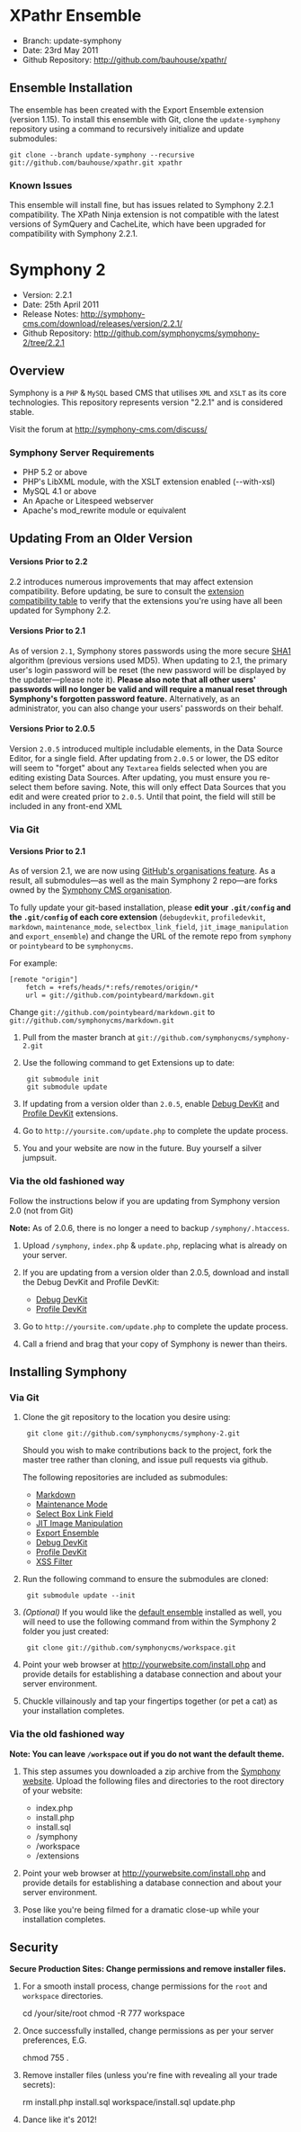 # XPathr Ensemble #

- Branch: update-symphony
- Date: 23rd May 2011
- Github Repository: <http://github.com/bauhouse/xpathr/>

## Ensemble Installation

The ensemble has been created with the Export Ensemble extension (version 1.15).
To install this ensemble with Git, clone the `update-symphony` repository using
a command to recursively initialize and update submodules:

    git clone --branch update-symphony --recursive git://github.com/bauhouse/xpathr.git xpathr

### Known Issues

This ensemble will install fine, but has issues related to Symphony 2.2.1 compatibility.
The XPath Ninja extension is not compatible with the latest versions of SymQuery and CacheLite,
which have been upgraded for compatibility with Symphony 2.2.1.


# Symphony 2 #

- Version: 2.2.1
- Date: 25th April 2011
- Release Notes: <http://symphony-cms.com/download/releases/version/2.2.1/>
- Github Repository: <http://github.com/symphonycms/symphony-2/tree/2.2.1>


## Overview

Symphony is a `PHP` & `MySQL` based CMS that utilises `XML` and `XSLT` as
its core technologies. This repository represents version "2.2.1" and is
considered stable.

Visit the forum at <http://symphony-cms.com/discuss/>

### Symphony Server Requirements

- PHP 5.2 or above
- PHP's LibXML module, with the XSLT extension enabled (--with-xsl)
- MySQL 4.1 or above
- An Apache or Litespeed webserver
- Apache's mod_rewrite module or equivalent

## Updating From an Older Version

#### Versions Prior to 2.2

2.2 introduces numerous improvements that may affect extension compatibility. 
Before updating, be sure to consult the [extension compatibility table](http://symphony-cms.com/download/extensions/compatibility/) to 
verify that the extensions you're using have all been updated for Symphony 2.2.

#### Versions Prior to 2.1

As of version `2.1`, Symphony stores passwords using the more secure
[SHA1](http://php.net/sha1) algorithm (previous versions used MD5).
When updating to 2.1, the primary user's login password will be reset
(the new password will be displayed by the updater—please note it).
 **Please also note that all other users' passwords will no longer be valid
and will require a manual reset through Symphony's forgotten password feature.**
Alternatively, as an administrator, you can also change your users'
passwords on their behalf.

#### Versions Prior to 2.0.5

Version `2.0.5` introduced multiple includable elements, in the Data Source
Editor, for a single field. After updating from `2.0.5` or lower, the DS
editor will seem to "forget" about any `Textarea` fields selected when you
are editing existing Data Sources. After updating, you must ensure you
re-select them before saving. Note, this will only effect Data Sources that
you edit and were created prior to `2.0.5`. Until that point, the field will
still be included in any front-end XML

### Via Git

#### Versions Prior to 2.1

As of version 2.1, we are now using [GitHub's organisations feature](http://github.com/blog/674-introducing-organizations).
 As a result, all submodules—as well as the main Symphony 2 repo—are forks owned by the
[Symphony CMS organisation](http://github.com/symphonycms/).

To fully update your git-based installation, please **edit your `.git/config`
and the `.git/config` of each core extension** (`debugdevkit`, `profiledevkit`,
`markdown`, `maintenance_mode`, `selectbox_link_field`, `jit_image_manipulation`
and `export_ensemble`) and change the URL of the remote repo from `symphony` or
`pointybeard` to be `symphonycms`.

For example:

	[remote "origin"]
		fetch = +refs/heads/*:refs/remotes/origin/*
		url = git://github.com/pointybeard/markdown.git

Change `git://github.com/pointybeard/markdown.git` to `git://github.com/symphonycms/markdown.git`

1. Pull from the master branch at `git://github.com/symphonycms/symphony-2.git`

2. Use the following command to get Extensions up to date:

		git submodule init
		git submodule update

3. If updating from a version older than `2.0.5`, enable [Debug DevKit](http://github.com/symphonycms/debugdevkit/tree/master) and [Profile DevKit](http://github.com/symphonycms/profiledevkit/tree/master) extensions.

3. Go to `http://yoursite.com/update.php` to complete the update process.

4. You and your website are now in the future. Buy yourself a silver jumpsuit.

### Via the old fashioned way

Follow the instructions below if you are updating from Symphony version 2.0 (not from Git)

**Note:** As of 2.0.6, there is no longer a need to backup `/symphony/.htaccess`.

1. Upload `/symphony`, `index.php` & `update.php`, replacing what is already on your server.

2. If you are updating from a version older than 2.0.5, download and install the Debug DevKit and Profile DevKit:

	- [Debug DevKit](http://github.com/symphonycms/debugdevkit/tree/master)
	- [Profile DevKit](http://github.com/symphonycms/profiledevkit/tree/master)

3. Go to `http://yoursite.com/update.php` to complete the update process.

4. Call a friend and brag that your copy of Symphony is newer than theirs.


## Installing Symphony

### Via Git

1. Clone the git repository to the location you desire using:

		git clone git://github.com/symphonycms/symphony-2.git

	Should you wish to make contributions back to the project, fork the master tree rather than cloning, and issue pull requests via github.

	The following repositories are included as submodules:

	- [Markdown](http://github.com/symphonycms/markdown)
	- [Maintenance Mode](http://github.com/symphonycms/maintenance_mode)
	- [Select Box Link Field](http://github.com/symphonycms/selectbox_link_field)
	- [JIT Image Manipulation](http://github.com/symphonycms/jit_image_manipulation)
	- [Export Ensemble](http://github.com/symphonycms/export_ensemble)
	- [Debug DevKit](http://github.com/symphonycms/debugdevkit/tree/master)
	- [Profile DevKit](http://github.com/symphonycms/profiledevkit/tree/master)
	- [XSS Filter](http://github.com/symphonycms/xssfilter/tree/master)

3. Run the following command to ensure the submodules are cloned:

		git submodule update --init

4. _(Optional)_ If you would like the [default ensemble](http://github.com/symphonycms/workspace/tree) installed as well,
you will need to use the following command from within the Symphony 2 folder you just created:

		git clone git://github.com/symphonycms/workspace.git

5. Point your web browser at <http://yourwebsite.com/install.php> and provide
details for establishing a database connection and about your server environment.

6. Chuckle villainously and tap your fingertips together (or pet a cat) as your installation completes.


### Via the old fashioned way

**Note: You can leave `/workspace` out if you do not want the default theme.**

1. This step assumes you downloaded a zip archive from the [Symphony website](http://symphony-cms.com).
Upload the following files and directories to the root directory of your website:

	- index.php
	- install.php
	- install.sql
	- /symphony
	- /workspace
	- /extensions

2. Point your web browser at <http://yourwebsite.com/install.php> and provide
details for establishing a database connection and about your server environment.

3. Pose like you're being filmed for a dramatic close-up while your installation completes.


## Security

**Secure Production Sites: Change permissions and remove installer files.**

1. For a smooth install process, change permissions for the `root` and `workspace` directories.

	cd /your/site/root
	chmod -R 777 workspace

2. Once successfully installed, change permissions as per your server preferences, E.G.

	chmod 755 .

3. Remove installer files (unless you're fine with revealing all your trade secrets):

	rm install.php install.sql workspace/install.sql update.php

4. Dance like it's 2012!
